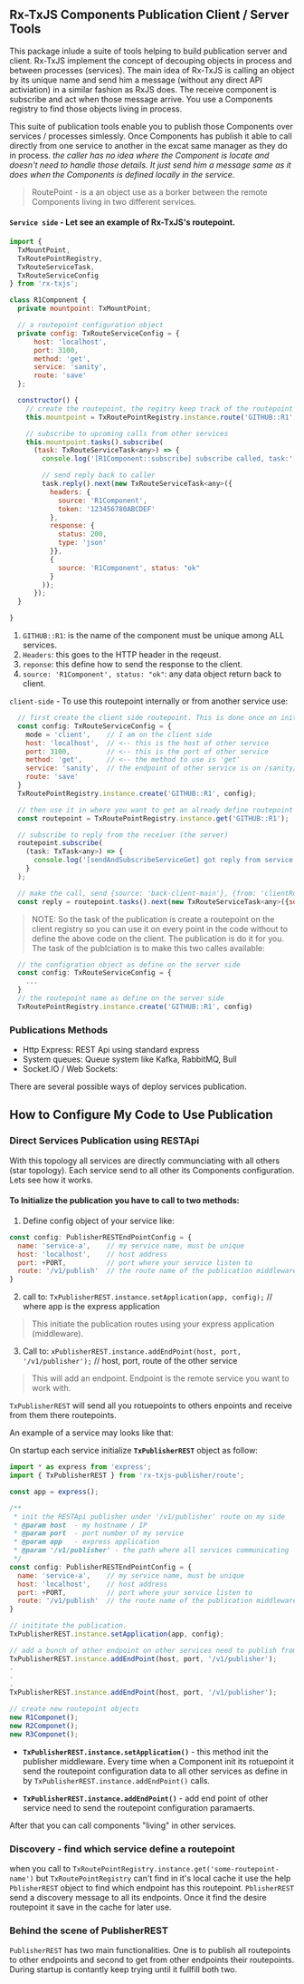 ## Rx-TxJS Components Publication Client / Server Tools

This package inlude a suite of tools helping to build publication server and client. Rx-TxJS implement the concept of decouping objects in process and between processes (services). The main idea of Rx-TxJS is calling an object by its unique name and send him a message (without any direct API activiation) in a similar fashion as RxJS does. The receive component is subscribe and act when those message arrive. You use a Components registry to find those objects living in process. 

This suite of publication tools enable you to publish those Components over services / processes simlessly. Once Components has publish it able to call directly from one service to another in the excat same manager as they do in process. 
*the caller has no idea where the Component is locate and doesn't need to handle those details. It just send him a message same as it does when the Components is defined locally in the service.*

>RoutePoint - is a an object use as a borker between the remote Components living in two different services.

#### `Service side` - Let see an example of Rx-TxJS's routepoint. 
````javascript
import { 
  TxMountPoint,
  TxRoutePointRegistry,
  TxRouteServiceTask,
  TxRouteServiceConfig
} from 'rx-txjs';

class R1Component {
  private mountpoint: TxMountPoint;

  // a routepoint configuration object
  private config: TxRouteServiceConfig = {
      host: 'localhost',
      port: 3100,
      method: 'get',
      service: 'sanity',
      route: 'save'
  };

  constructor() {  
    // create the routepoint, the regitry keep track of the routepoint instance by it's name
    this.mountpoint = TxRoutePointRegistry.instance.route('GITHUB::R1', this.config);

    // subscribe to upcoming calls from other services
    this.mountpoint.tasks().subscribe(
      (task: TxRouteServiceTask<any>) => {
        console.log('[R1Component::subscribe] subscribe called, task:', JSON.stringify(task.get(), undefined, 2));

        // send reply back to caller
        task.reply().next(new TxRouteServiceTask<any>({
          headers: {
            source: 'R1Component',
            token: '123456780ABCDEF'
          },
          response: {
            status: 200,
            type: 'json'
          }},
          {
            source: 'R1Component', status: "ok"
          }
        ));      
      });
  }

}
````

1. `GITHUB::R1`: is the name of the component must be unique among ALL services.
2. `Headers`: this goes to the HTTP header in the reqeust.
3. `reponse`: this define how to send the response to the client.
4. `source: 'R1Component', status: "ok"`: any data object return back to client.

`client-side` - To use this routepoint internally or from another service use:
````javascript
  // first create the client side routepoint. This is done once on initialization
  const config: TxRouteServiceConfig = {
    mode = 'client',    // I am on the client side
    host: 'localhost',  // <-- this is the host of other service
    port: 3100,         // <-- this is the port of other service
    method: 'get',      // <-- the method to use is 'get'
    service: 'sanity',  // the endpoint of other service is on /sanity/save
    route: 'save'
  }
  TxRoutePointRegistry.instance.create('GITHUB::R1', config);

  // then use it in where you want to get an already define routepoint on the client side
  const routepoint = TxRoutePointRegistry.instance.get('GITHUB::R1');

  // subscribe to reply from the receiver (the server)
  routepoint.subscribe(
    (task: TxTask<any>) => {
      console.log('[sendAndSubscribeServiceGet] got reply from service: ', JSON.stringify(task, undefined, 2));
    }
  );

  // make the call, send {source: 'back-client-main'}, {from: 'clientRoutePoint'} to the server
  const reply = routepoint.tasks().next(new TxRouteServiceTask<any>({source: 'back-client-main'}, {from: 'clientRoutePoint'}));
````

>NOTE: So the task of the publication is create a routepoint on the client registry so you can use it on every point in the code without to define the above code on the client. The publication is do it for you. 
The task of the publciation is to make this two calles available:
````javascript
  // the configration object as define on the server side
  const config: TxRouteServiceConfig = {
    ...
  }
  // the routepoint name as define on the server side
  TxRoutePointRegistry.instance.create('GITHUB::R1', config)
````

### Publications Methods
* Http Express: REST Api using standard express
* System queues: Queue system like Kafka, RabbitMQ, Bull
* Socket.IO / Web Sockets: 

There are several possible ways of deploy services publication.

## How to Configure My Code to Use Publication 

### Direct Services Publication using RESTApi
With this topology all services are directly communciating with all others (star topology). Each service send to all other its Components configuration. Lets see how it works.

#### To Initialize the publication you have to call to two methods:

1. Define config object of your service like: 
````javascript
const config: PublisherRESTEndPointConfig = {
  name: 'service-a',    // my service name, must be unique 
  host: 'localhost',    // host address
  port: +PORT,          // port where your service listen to
  route: '/v1/publish'  // the route name of the publication middleware
}
````
2. call to: ````TxPublisherREST.instance.setApplication(app, config);````  // where app is the express application   
> This initiate the publication routes using your express application (middleware).

3. Call to: ````xPublisherREST.instance.addEndPoint(host, port, '/v1/publisher');````  // host, port, route of the other service
> This will add an endpoint. Endpoint is the remote service you want to work with.

`TxPublisherREST` will send all you rotuepoints to others enpoints and receive from them there routepoints.

An example of a service may looks like that:

On startup each service initialize **`TxPublisherREST`** object as follow:
````javascript
import * as express from 'express';
import { TxPublisherREST } from 'rx-txjs-publisher/route';

const app = express();

/**
 * init the RESTApi publisher under '/v1/publisher' route on my side
 * @param host  - my hostname / IP
 * @param port  - port number of my service
 * @param app   - express application 
 * @param '/v1/publisher' - the path where all services communicating 
 */
const config: PublisherRESTEndPointConfig = {
  name: 'service-a',    // my service name, must be unique 
  host: 'localhost',    // host address
  port: +PORT,          // port where your service listen to
  route: '/v1/publish'  // the route name of the publication middleware
}

// inititate the publication.
TxPublisherREST.instance.setApplication(app, config);

// add a bunch of other endpoint on other services need to publish from / to
TxPublisherREST.instance.addEndPoint(host, port, '/v1/publisher');
.
.
.
TxPublisherREST.instance.addEndPoint(host, port, '/v1/publisher');

// create new routepoint objects
new R1Componet();
new R2Componet();
new R3Componet();
````
* **`TxPublisherREST.instance.setApplication()`** - this method init the publisher middleware. Every time when a Component init its rotuepoint it send the routepoint configuration data to all other services as define in by `TxPublisherREST.instance.addEndPoint()` calls. 
  
* **`TxPublisherREST.instance.addEndPoint()`** - add end point of other service need to send the routepoint configuration paramaerts. 

After that you can call components "living" in other services.

### Discovery - find which service define a routepoint
when you call to `TxRoutePointRegistry.instance.get('some-routepoint-name')` but `TxRoutePointRegistry` can't find in it's local cache it use the help `PblisherREST` object to find which endpoint has this routepoint. `PblisherREST` send a discovery message to all its endpoints. Once it find the desire routepoint it save in the cache for later use.

### Behind the scene of PublisherREST
`PublisherREST` has two main functionalities. One is to publish all routepoints to other endpoints and second to get from other endpoints their routepoints.
During startup is contantly keep trying until it fullfill both two.





